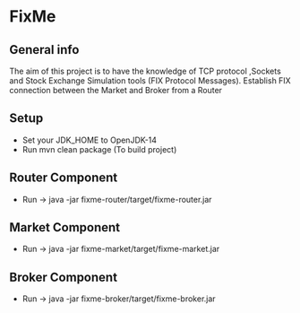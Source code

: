 # FixMe
## General info
The aim of this project is to have the knowledge of TCP protocol ,Sockets and Stock Exchange Simulation tools (FIX Protocol Messages).
Establish FIX connection between the Market and Broker from a Router
## Setup

* Set your JDK_HOME to OpenJDK-14
* Run mvn clean package (To build project)

## Router Component

* Run -> java -jar fixme-router/target/fixme-router.jar

## Market Component

* Run -> java -jar fixme-market/target/fixme-market.jar

## Broker Component

* Run -> java -jar fixme-broker/target/fixme-broker.jar

